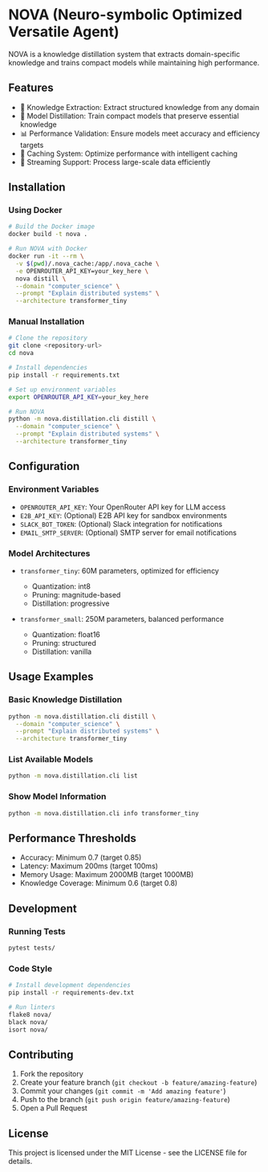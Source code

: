 # NOVA (Neuro-symbolic Optimized Versatile Agent)

NOVA is a knowledge distillation system that extracts domain-specific knowledge and trains compact models while maintaining high performance.

## Features

- 🧠 Knowledge Extraction: Extract structured knowledge from any domain
- 🎯 Model Distillation: Train compact models that preserve essential knowledge
- 📊 Performance Validation: Ensure models meet accuracy and efficiency targets
- 💾 Caching System: Optimize performance with intelligent caching
- 🔄 Streaming Support: Process large-scale data efficiently

## Installation

### Using Docker

```bash
# Build the Docker image
docker build -t nova .

# Run NOVA with Docker
docker run -it --rm \
  -v $(pwd)/.nova_cache:/app/.nova_cache \
  -e OPENROUTER_API_KEY=your_key_here \
  nova distill \
  --domain "computer_science" \
  --prompt "Explain distributed systems" \
  --architecture transformer_tiny
```

### Manual Installation

```bash
# Clone the repository
git clone <repository-url>
cd nova

# Install dependencies
pip install -r requirements.txt

# Set up environment variables
export OPENROUTER_API_KEY=your_key_here

# Run NOVA
python -m nova.distillation.cli distill \
  --domain "computer_science" \
  --prompt "Explain distributed systems" \
  --architecture transformer_tiny
```

## Configuration

### Environment Variables

- `OPENROUTER_API_KEY`: Your OpenRouter API key for LLM access
- `E2B_API_KEY`: (Optional) E2B API key for sandbox environments
- `SLACK_BOT_TOKEN`: (Optional) Slack integration for notifications
- `EMAIL_SMTP_SERVER`: (Optional) SMTP server for email notifications

### Model Architectures

- `transformer_tiny`: 60M parameters, optimized for efficiency
  - Quantization: int8
  - Pruning: magnitude-based
  - Distillation: progressive
  
- `transformer_small`: 250M parameters, balanced performance
  - Quantization: float16
  - Pruning: structured
  - Distillation: vanilla

## Usage Examples

### Basic Knowledge Distillation

```bash
python -m nova.distillation.cli distill \
  --domain "computer_science" \
  --prompt "Explain distributed systems" \
  --architecture transformer_tiny
```

### List Available Models

```bash
python -m nova.distillation.cli list
```

### Show Model Information

```bash
python -m nova.distillation.cli info transformer_tiny
```

## Performance Thresholds

- Accuracy: Minimum 0.7 (target 0.85)
- Latency: Maximum 200ms (target 100ms)
- Memory Usage: Maximum 2000MB (target 1000MB)
- Knowledge Coverage: Minimum 0.6 (target 0.8)

## Development

### Running Tests

```bash
pytest tests/
```

### Code Style

```bash
# Install development dependencies
pip install -r requirements-dev.txt

# Run linters
flake8 nova/
black nova/
isort nova/
```

## Contributing

1. Fork the repository
2. Create your feature branch (`git checkout -b feature/amazing-feature`)
3. Commit your changes (`git commit -m 'Add amazing feature'`)
4. Push to the branch (`git push origin feature/amazing-feature`)
5. Open a Pull Request

## License

This project is licensed under the MIT License - see the LICENSE file for details.

